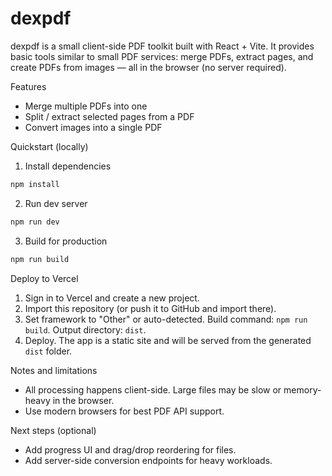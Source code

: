 
# dexpdf

dexpdf is a small client-side PDF toolkit built with React + Vite. It provides basic tools similar to small PDF services: merge PDFs, extract pages, and create PDFs from images — all in the browser (no server required).

Features
- Merge multiple PDFs into one
- Split / extract selected pages from a PDF
- Convert images into a single PDF

Quickstart (locally)

1. Install dependencies

```powershell
npm install
```

2. Run dev server

```powershell
npm run dev
```

3. Build for production

```powershell
npm run build
```

Deploy to Vercel

1. Sign in to Vercel and create a new project.
2. Import this repository (or push it to GitHub and import there).
3. Set framework to "Other" or auto-detected. Build command: `npm run build`. Output directory: `dist`.
4. Deploy. The app is a static site and will be served from the generated `dist` folder.

Notes and limitations
- All processing happens client-side. Large files may be slow or memory-heavy in the browser.
- Use modern browsers for best PDF API support.

Next steps (optional)
- Add progress UI and drag/drop reordering for files.
- Add server-side conversion endpoints for heavy workloads.
